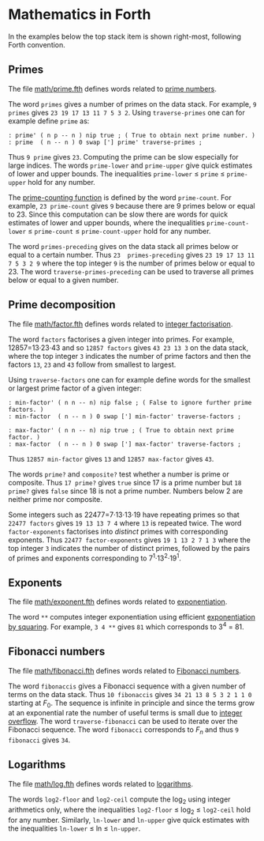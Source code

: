 # Mathematics in Forth

In the examples below the top stack item is shown right-most, following Forth
convention.

## Primes

The file [math/prime.fth](math/prime.fth) defines words related to
[prime numbers](https://en.wikipedia.org/wiki/Prime_number).

The word `primes` gives a number of primes on the data stack. For example,
`9 primes` gives `23 19 17 13 11 7 5 3 2`. Using `traverse-primes` one can
for example define `prime` as:

```forth
: prime' ( n p -- n ) nip true ; ( True to obtain next prime number. )
: prime  ( n -- n ) 0 swap ['] prime' traverse-primes ;
```

Thus `9 prime` gives `23`. Computing the prime can be slow especially for large
indices. The words `prime-lower` and `prime-upper` give quick estimates of
lower and upper bounds. The inequalities `prime-lower` ≤ `prime` ≤ `prime-upper`
hold for any number.

The [prime-counting function](https://en.wikipedia.org/wiki/Prime-counting_function)
is defined by the word `prime-count`. For example, `23 prime-count` gives `9`
because there are 9 primes below or equal to 23. Since this computation can be
slow there are words for quick estimates of lower and upper bounds, where
the inequalities `prime-count-lower` ≤ `prime-count` ≤ `prime-count-upper` hold
for any number.

The word `primes-preceding` gives on the data stack all primes below or equal
to a certain number. Thus `23  primes-preceding` gives `23 19 17 13 11 7 5 3 2
9` where the top integer `9` is the number of primes below or equal to 23. The
word `traverse-primes-preceding` can be used to traverse all primes below or
equal to a given number.

## Prime decomposition

The file [math/factor.fth](math/factor.fth) defines words related to
[integer factorisation](https://en.wikipedia.org/wiki/Integer_factorization).

The word `factors` factorises a given integer into primes. For example,
12857=13·23·43 and so `12857 factors` gives `43 23 13 3` on the data
stack, where the top integer `3` indicates the number of prime factors and
then the factors `13`, `23` and `43` follow from smallest to largest.

Using `traverse-factors` one can for example define words for the
smallest or largest prime factor of a given integer:

```forth
: min-factor' ( n n -- n) nip false ; ( False to ignore further prime factors. )
: min-factor  ( n -- n ) 0 swap ['] min-factor' traverse-factors ;

: max-factor' ( n n -- n) nip true ; ( True to obtain next prime factor. )
: max-factor  ( n -- n ) 0 swap ['] max-factor' traverse-factors ;
```

Thus `12857 min-factor` gives `13` and `12857 max-factor` gives `43`.

The words `prime?` and `composite?` test whether a number is prime or
composite. Thus `17 prime?` gives `true` since 17 is a prime number but `18
prime?` gives `false` since 18 is not a prime number. Numbers below 2 are
neither prime nor composite.

Some integers such as 22477=7·13·13·19 have repeating primes so that `22477
factors` gives `19 13 13 7 4` where `13` is repeated twice. The word
`factor-exponents` factorises into _distinct_ primes with corresponding
exponents. Thus `22477 factor-exponents` gives `19 1 13 2 7 1 3` where the top
integer `3` indicates the number of distinct primes, followed by the pairs of
primes and exponents corresponding to 7<sup>1</sup>·13<sup>2</sup>·19<sup>1</sup>.

## Exponents

The file [math/exponent.fth](math/exponent.fth) defines words related to
[exponentiation](https://en.wikipedia.org/wiki/Exponentiation).

The word `**` computes integer exponentiation using efficient
[exponentiation by squaring](https://en.wikipedia.org/wiki/Exponentiation_by_squaring).
For example, `3 4 **` gives `81` which corresponds to 3<sup>4</sup> = 81.

## Fibonacci numbers

The file [math/fibonacci.fth](math/fibonacci.fth) defines words related to
[Fibonacci numbers](https://en.wikipedia.org/wiki/Fibonacci_number).

The word `fibonaccis` gives a Fibonacci sequence with a given number of
terms on the data stack. Thus `10 fibonaccis` gives `34 21 13 8 5 3 2 1
1 0` starting at _F_<sub>0</sub>. The sequence is infinite in principle and
since the terms grow at an exponential rate the number of useful terms is
small due to [integer overflow](https://en.wikipedia.org/wiki/Integer_overflow).
The word `traverse-fibonacci` can be used to iterate over the Fibonacci
sequence. The word `fibonacci` corresponds to _F_<sub>_n_</sub> and thus
`9 fibonacci` gives `34`.

## Logarithms

The file [math/log.fth](math/log.fth) defines words related to
[logarithms](https://en.wikipedia.org/wiki/Logarithm).

The words `log2-floor` and `log2-ceil` compute the log<sub>2</sub> using
integer arithmetics only, where the inequalities `log2-floor` ≤
log<sub>2</sub> ≤ `log2-ceil` hold for any number.  Similarly, `ln-lower`
and `ln-upper` give quick estimates with the inequalities `ln-lower` ≤
ln ≤ `ln-upper`.
